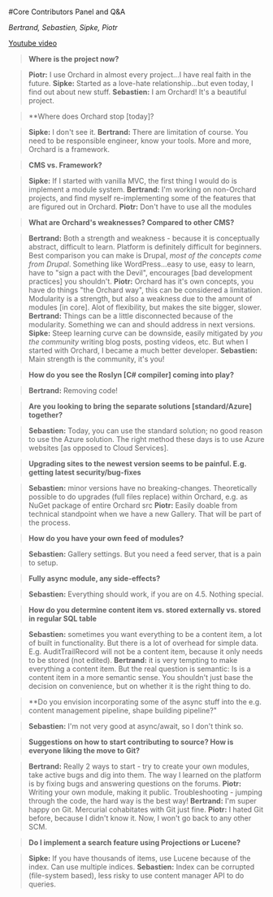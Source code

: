 #Core Contributors Panel and Q&A

*Bertrand, Sebastien, Sipke, Piotr*

[Youtube video](https://www.youtube.com/watch?v=8LoaAn_qfs4)

> **Where is the project now?**

> **Piotr:** I use Orchard in almost every project...I have real faith in the future.
> **Sipke:** Started as a love-hate relationship...but even today, I find out about new stuff.
> **Sebastien:** I am Orchard! It's a beautiful project.

> **Where does Orchard stop [today]?

> **Sipke:** I don't see it.
> **Bertrand:** There are limitation of course. You need to be responsible engineer, know your tools. More and more, Orchard is a framework.

> **CMS vs. Framework?**

> **Sipke:** If I started with vanilla MVC, the first thing I would do is implement a module system. 
> **Bertrand:** I'm working on non-Orchard projects, and find myself re-implementing some of the features that are figured out in Orchard.
> **Piotr:** Don't have to use all the modules

> **What are Orchard's weaknesses? Compared to other CMS?**

> **Bertrand:** Both a strength and weakness - because it is conceptually abstract, difficult to learn. Platform is definitely difficult for beginners. Best comparison you can make is Drupal, *most of the concepts come from Drupal*. Something like WordPress...easy to use, easy to learn, have to "sign a pact with the Devil", encourages [bad development practices] you shouldn't.
> **Piotr:** Orchard has it's own concepts, you have do things "the Orchard way", this can be considered a limitation. Modularity is a strength, but also a weakness due to the amount of modules [in core]. Alot of flexibility, but makes the site bigger, slower.
> **Bertrand:** Things can be a little disconnected because of the modularity. Something we can and should address in next versions.
> **Sipke:** Steep learning curve can be downside, easily mitigated by *you the community* writing blog posts, posting videos, etc. But when I started with Orchard, I became a much better developer. 
> **Sebastien:** Main strength is the community, it's you! 

> **How do you see the Roslyn [C# compiler] coming into play?**

> **Bertrand:** Removing code!

> **Are you looking to bring the separate solutions [standard/Azure] together?**

> **Sebastien:** Today, you can use the standard solution; no good reason to use the Azure solution. The right method these days is to use Azure websites [as opposed to Cloud Services]. 

> **Upgrading sites to the newest version seems to be painful. E.g. getting latest security/bug-fixes**

> **Sebastien:** minor versions have no breaking-changes. Theoretically possible to do upgrades (full files replace) within Orchard, e.g. as NuGet package of entire Orchard src
> **Piotr:** Easily doable from technical standpoint when we have a new Gallery. That will be part of the process.

> **How do you have your own feed of modules?**

> **Sebastien:** Gallery settings. But you need a feed server, that is a pain to setup. 

> **Fully async module, any side-effects?**

> **Sebastien:** Everything should work, if you are on 4.5. Nothing special. 

> **How do you determine content item vs. stored externally vs. stored in regular SQL table**

> **Sebastien:** sometimes you want everything to be a content item, a lot of built in functionality. But there is a lot of overhead for simple data. E.g. AuditTrailRecord will not be a content item, because it only needs to be stored (not edited).
> **Bertrand:** it is very tempting to make everything a content item. But the real question is semantic: Is is a content item in a more semantic sense. You shouldn't just base the decision on convenience, but on whether it is the right thing to do. 

> **Do you envision incorporating some of the async stuff into the e.g. content management pipeline, shape building pipeline?"

> **Sebastien:** I'm not very good at async/await, so I don't think so.

> **Suggestions on how to start contributing to source? How is everyone liking the move to Git?**

> **Bertrand:** Really 2 ways to start - try to create your own modules, take active bugs and dig into them. The way I learned on the platform is by fixing bugs and answering questions on the forums. 
> **Piotr:** Writing your own module, making it public. Troubleshooting - jumping through the code, the hard way is the best way!
> **Bertrand:** I'm super happy on Git. Mercurial cohabitates with Git just fine.
> **Piotr:** I hated Git before, because I didn't know it. Now, I won't go back to any other SCM.

> **Do I implement a search feature using Projections or Lucene?**

> **Sipke:** If you have thousands of items, use Lucene because of the index. Can use multiple indices.
> **Sebastien:** Index can be corrupted (file-system based), less risky to use content manager API to do queries.
